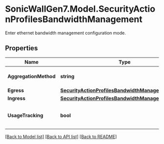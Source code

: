 # SonicWallGen7.Model.SecurityActionProfilesBandwidthManagement
Enter ethernet bandwidth management configuration mode.

## Properties

Name | Type | Description | Notes
------------ | ------------- | ------------- | -------------
**AggregationMethod** | **string** | Set bandwidth method. | [optional] 
**Egress** | [**SecurityActionProfilesBandwidthManagementEgress**](SecurityActionProfilesBandwidthManagementEgress.md) |  | [optional] 
**Ingress** | [**SecurityActionProfilesBandwidthManagementIngress**](SecurityActionProfilesBandwidthManagementIngress.md) |  | [optional] 
**UsageTracking** | **bool** | Enable tracking bandwidth usage. | [optional] 

[[Back to Model list]](../README.md#documentation-for-models) [[Back to API list]](../README.md#documentation-for-api-endpoints) [[Back to README]](../README.md)

